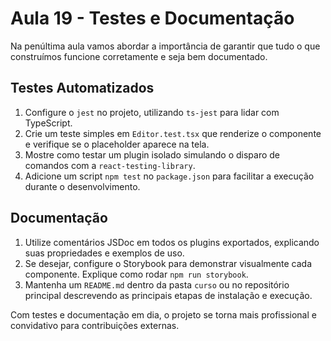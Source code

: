 # Aula 19 - Testes e Documentação

Na penúltima aula vamos abordar a importância de garantir que tudo o que construímos funcione corretamente e seja bem documentado.

## Testes Automatizados
1. Configure o `jest` no projeto, utilizando `ts-jest` para lidar com TypeScript.
2. Crie um teste simples em `Editor.test.tsx` que renderize o componente e verifique se o placeholder aparece na tela.
3. Mostre como testar um plugin isolado simulando o disparo de comandos com a `react-testing-library`.
4. Adicione um script `npm test` no `package.json` para facilitar a execução durante o desenvolvimento.

## Documentação
1. Utilize comentários JSDoc em todos os plugins exportados, explicando suas propriedades e exemplos de uso.
2. Se desejar, configure o Storybook para demonstrar visualmente cada componente. Explique como rodar `npm run storybook`.
3. Mantenha um `README.md` dentro da pasta `curso` ou no repositório principal descrevendo as principais etapas de instalação e execução.

Com testes e documentação em dia, o projeto se torna mais profissional e convidativo para contribuições externas.

